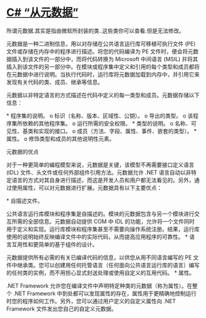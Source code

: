 # [C# “从元数据”](https://www.cnblogs.com/thybk/p/7419254.html) 	

所谓元数据.其实是指由微软所封装的类..这些类你可以查看.但是无法修改。

元数据是一种二进制信息，用以对存储在公共语言运行库可移植可执行文件 (PE) 文件或存储在内存中的程序进行描述。将您的代码编译为 PE 文件时，便会将元数据插入到该文件的一部分中，而将代码转换为 Microsoft 中间语言 (MSIL) 并将其插入到该文件的另一部分中。在模块或程序集中定义和引用的每个类型和成员都将在元数据中进行说明。当执行代码时，运行库将元数据加载到内存中，并引用它来发现有关代码的类、成员、继承等信息。

元数据以非特定语言的方式描述在代码中定义的每一类型和成员。元数据存储以下信息：

 \* 程序集的说明。
 o 标识（名称、版本、区域性、公钥）。
 o 导出的类型。
 o 该程序集所依赖的其他程序集。
 o 运行所需的安全权限。
 \* 类型的说明。
 o 名称、可见性、基类和实现的接口。
 o 成员（方法、字段、属性、事件、嵌套的类型）。
 \* 属性。
 o 修饰类型和成员的其他说明性元素。

元数据的优点

对于一种更简单的编程模型来说，元数据是关键，该模型不再需要接口定义语言 (IDL) 文件、头文件或任何外部组件引用方法。元数据允许 .NET 语言自动以非特定语言的方式对其自身进行描述，而这是开发人员和用户都无法看见的。另外，通过使用属性，可以对元数据进行扩展。元数据具有以下主要优点：

 \* 自描述文件。

 公共语言运行库模块和程序集是自描述的。模块的元数据包含与另一个模块进行交互所需的全部信息。元数据自动提供 COM 中 IDL 的功能，允许将一个文件同时用于定义和实现。运行库模块和程序集甚至不需要向操作系统注册。结果，运行库使用的说明始终反映编译文件中的实际代码，从而提高应用程序的可靠性。
 \* 语言互用性和更简单的基于组件的设计。

 元数据提供所有必需的有关已编译代码的信息，以供您从用不同语言编写的 PE 文件中继承类。您可以创建用任何托管语言（任何面向公共语言运行库的语言）编写的任何类的实例，而不用担心显式封送处理或使用自定义的互用代码。
 \* 属性。

 .NET Framework 允许您在编译文件中声明特定种类的元数据（称为属性）。在整个 .NET Framework 中到处都可以发现属性的存在，属性用于更精确地控制运行时您的程序如何工作。另外，您可以通过用户定义的自定义属性向 .NET Framework 文件发出您自己的自定义元数据。